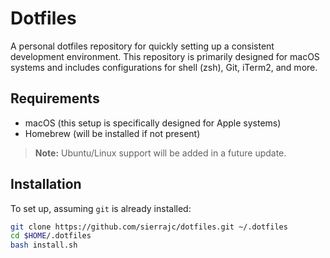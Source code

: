 # Dotfiles

A personal dotfiles repository for quickly setting up a consistent development environment. This repository is primarily designed for macOS systems and includes configurations for shell (zsh), Git, iTerm2, and more.

## Requirements

- macOS (this setup is specifically designed for Apple systems)
- Homebrew (will be installed if not present)

> **Note:** Ubuntu/Linux support will be added in a future update.

## Installation

To set up, assuming `git` is already installed:

```bash
git clone https://github.com/sierrajc/dotfiles.git ~/.dotfiles
cd $HOME/.dotfiles
bash install.sh
```

